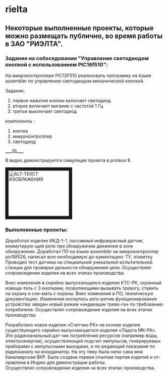 # rielta 

Некоторые выполненные проекты, которые можно размещать публично, во время работы в ЗАО "РИЭЛТА". 
---

###	Задание на собеседовании "Управление светодиодом кнопкой с использованием PIC16f510":

На микроконтроллере PIC12F510 реализовать программу на языке assembler по управлению светодиодом механической кнопкой.

Задание:

1. первое нажатие кнопки включает светодиод
2. второе включает мигание с частотой 1 Гц
3. третье выключает светодиод      
 
компоненты :
1. кнопка
2. микроконтроллер
3. светодиод

[`___ПО___`](LED_flashing/led_blink_timer0.asm)

В видео демонстрируется симуляция проекта в proteus 8.

<a href="http://www.youtube.com/watch?feature=player_embedded&v=sz-RgyLIFBw" target="_blank"><img src="http://img.youtube.com/vi/sz-RgyLIFBw/0.jpg" 
alt="ALT-ТЕКСТ ИЗОБРАЖЕНИЯ" width="192" height="144" border="10" /></a>

###	Выполненные проекты:

Доработал изделие ИКД-1-1, пассивный инфракрасный датчик, коммутирую-щий реле при обнаружении движения в зоне обнаружения. Доработал ПО на языке assembler на микроконтроллер pic16f526, написал всю необходимую до-кументацию: ТУ, этикетку Проводил тест датчика на специальной уникальной испытательной станции для проверки дальности обнаружения цели.
Осуществлял сопровождение изделия на всех этапах производства.

Внес изменения в серийно выпускающееся изделие КТС-РК, охранный извеща-тель с 3 кнопками, позволяющими вызывать тревогу, ставить на охрану и сни-мать с охраны. 
Внес изменения в ПО, техническую документацию. Изменения коснулись алго-ритма функционирования устройства: введен новый режим «индикации трево-ги» по требованию потребителя. 
Осуществлял сопровождение изделия на всех этапах производства. 

Разработано новое изделие «Счетчик-РК» на основе изделия существующего серийно выпускающегося изделия «Ладога МК-РК». Это радиоканальный дат-чик потребления ресурсов (например воды, электроэнергии), осуществляющий подсчет импульсов, генерируемых приборами с импульсными выходами, и пе-редающий показания по радиоканалу на координатор. На эту тему была напи-сана моя бакалаврская ВКР. Была создана первая опытная партия изделий и от-правлена в Индию для демонстрации работы.  
Осуществлял сопровождение изделия на всех этапах производства.
